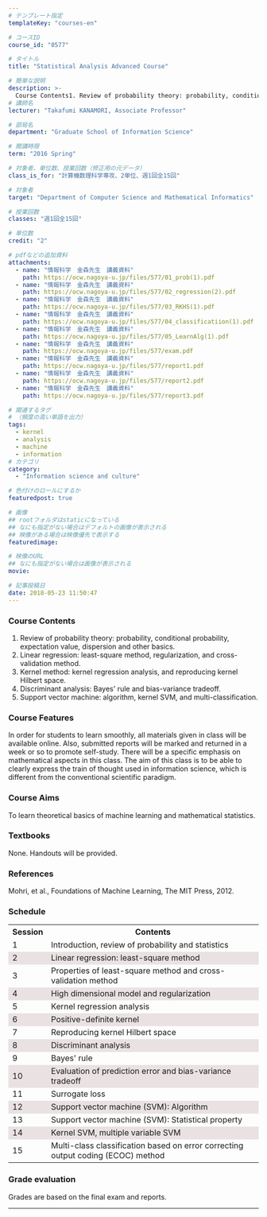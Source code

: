 ```yaml
---
# テンプレート指定
templateKey: "courses-en"

# コースID
course_id: "0577"

# タイトル
title: "Statistical Analysis Advanced Course"

# 簡単な説明
description: >-
  Course Contents1. Review of probability theory: probability, conditional probability, expectation value, dispersion and other basics.2. Linear regression: least-square method, regularization, and c ....
# 講師名
lecturer: "Takafumi KANAMORI, Associate Professor"

# 部局名
department: "Graduate School of Information Science"

# 開講時限
term: "2016	Spring"

# 対象者、単位数、授業回数（修正用の元データ）
class_is_for: "計算機数理科学専攻、2単位、週1回全15回"

# 対象者
target: "Department of Computer Science and Mathematical Informatics"

# 授業回数
classes: "週1回全15回"

# 単位数
credit: "2"

# pdfなどの追加資料
attachments:
  - name: "情報科学　金森先生　講義資料"
    path: https://ocw.nagoya-u.jp/files/577/01_prob(1).pdf
  - name: "情報科学　金森先生　講義資料"
    path: https://ocw.nagoya-u.jp/files/577/02_regression(2).pdf
  - name: "情報科学　金森先生　講義資料"
    path: https://ocw.nagoya-u.jp/files/577/03_RKHS(1).pdf
  - name: "情報科学　金森先生　講義資料"
    path: https://ocw.nagoya-u.jp/files/577/04_classificatiion(1).pdf
  - name: "情報科学　金森先生　講義資料"
    path: https://ocw.nagoya-u.jp/files/577/05_LearnAlg(1).pdf
  - name: "情報科学　金森先生　講義資料"
    path: https://ocw.nagoya-u.jp/files/577/exam.pdf
  - name: "情報科学　金森先生　講義資料"
    path: https://ocw.nagoya-u.jp/files/577/report1.pdf
  - name: "情報科学　金森先生　講義資料"
    path: https://ocw.nagoya-u.jp/files/577/report2.pdf
  - name: "情報科学　金森先生　講義資料"
    path: https://ocw.nagoya-u.jp/files/577/report3.pdf

# 関連するタグ
# （頻度の高い単語を出力）
tags:
  - kernel
  - analysis
  - machine
  - information
# カテゴリ
category:
  - "Information science and culture"

# 色付けのロールにするか
featuredpost: true

# 画像
## rootフォルダはstaticになっている
## なにも指定がない場合はデフォルトの画像が表示される
## 映像がある場合は映像優先で表示する
featuredimage:

# 映像のURL
## なにも指定がない場合は画像が表示される
movie:

# 記事投稿日
date: 2018-05-23 11:50:47
---
```


### Course Contents

1. Review of probability theory: probability, conditional probability, expectation value, dispersion and other basics.
2. Linear regression: least-square method, regularization, and cross-validation method.
3. Kernel method: kernel regression analysis, and reproducing kernel Hilbert space.
4. Discriminant analysis: Bayes' rule and bias-variance tradeoff.
5. Support vector machine: algorithm, kernel SVM, and multi-classification.

### Course Features

In order for students to learn smoothly, all materials given in class will be available online. Also, submitted reports will be marked and returned in a week or so to promote self-study. There will be a specific emphasis on mathematical aspects in this class.
The aim of this class is to be able to clearly express the train of thought used in information science, which is different from the conventional scientific paradigm.

### Course Aims

To learn theoretical basics of machine learning and mathematical statistics.

### Textbooks

None. Handouts will be provided.

### References

Mohri, et al., Foundations of Machine Learning, The MIT Press, 2012.

<h3>Schedule</h3>
<table class="basic" width="455">
<tr>
<th width="20" class="center">Session</th>
<th width="435">Contents</th>
</tr>
<tr>
<td width="20" class="center">1</td>
<td width="435">Introduction, review of probability and statistics</td>
</tr>
<tr>
<td width="20" class="center"bgcolor="#EAE2E2">2</td>
<td width="435"bgcolor="#EAE2E2">Linear regression: least-square method</td>
</tr>
<tr>
<td width="20" class="center">3</td>
<td width="435">Properties of least-square method and cross-validation method</td>
</tr>
<tr>
<td width="20" class="center"bgcolor="#EAE2E2">4</td>
<td width="435"bgcolor="#EAE2E2">High dimensional model and regularization</td>
</tr>
<tr>
<td width="20" class="center">5</td>
<td width="435">Kernel regression analysis</td>
</tr>
<tr>
<td width="20" class="center"bgcolor="#EAE2E2">6</td>
<td width="435"bgcolor="#EAE2E2">Positive-definite kernel</td>
</tr>
<tr>
<td width="20" class="center">7</td>
<td width="435">Reproducing kernel Hilbert space</td>
</tr>
<tr>
<td width="20" class="center"bgcolor="#EAE2E2">8</td>
<td width="435"bgcolor="#EAE2E2">Discriminant analysis</td>
</tr>
<tr>
<td width="20" class="center">9</td>
<td width="435">Bayes' rule</td>
</tr>
<tr>
<td width="20" class="center"bgcolor="#EAE2E2">10</td>
<td width="435"bgcolor="#EAE2E2">Evaluation of prediction error and bias-variance tradeoff</td>
</tr>
<tr>
<td width="20" class="center">11</td>
<td width="435">Surrogate loss</td>
</tr>
<tr>
<td width="20" class="center"bgcolor="#EAE2E2">12</td>
<td width="435"bgcolor="#EAE2E2">Support vector machine (SVM): Algorithm</td>
</tr>
<tr>
<td width="20" class="center">13</td>
<td width="435">Support vector machine (SVM): Statistical property</td>
</tr>
<tr>
<td width="20" class="center"bgcolor="#EAE2E2">14</td>
<td width="435"bgcolor="#EAE2E2">Kernel SVM, multiple variable SVM</td>
</tr>
<tr>
<td width="20" class="center">15</td>
<td width="435"> Multi-class classification based on error correcting output coding (ECOC) method </td>
</tr>
</table>

### Grade evaluation

Grades are based on the final exam and reports.

---
